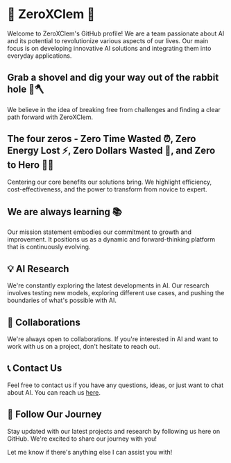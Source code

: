 # 🤖 ZeroXClem 🤖

Welcome to ZeroXClem's GitHub profile! We are a team passionate about AI and its potential to revolutionize various aspects of our lives. Our main focus is on developing innovative AI solutions and integrating them into everyday applications.

## Grab a shovel and dig your way out of the rabbit hole 🐇🪓

We believe in the idea of breaking free from challenges and finding a clear path forward with ZeroXClem.

## The four zeros - Zero Time Wasted ⏰, Zero Energy Lost ⚡, Zero Dollars Wasted 💸, and Zero to Hero 🦸‍♂️

Centering our core benefits our solutions bring. We highlight efficiency, cost-effectiveness, and the power to transform from novice to expert.

## We are always learning 📚

Our mission statement embodies our commitment to growth and improvement. It positions us as a dynamic and forward-thinking platform that is continuously evolving.

## 💡 AI Research

We're constantly exploring the latest developments in AI. Our research involves testing new models, exploring different use cases, and pushing the boundaries of what's possible with AI.

## 🤝 Collaborations

We're always open to collaborations. If you're interested in AI and want to work with us on a project, don't hesitate to reach out.

## 📞 Contact Us

Feel free to contact us if you have any questions, ideas, or just want to chat about AI. You can reach us [here](https://beacons.ai/zeroxclem).

## 👀 Follow Our Journey

Stay updated with our latest projects and research by following us here on GitHub. We're excited to share our journey with you!

Let me know if there's anything else I can assist you with!
